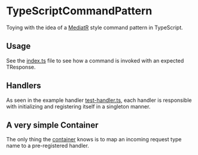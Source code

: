 # TypeScriptCommandPattern
Toying with the idea of a [MediatR](https://github.com/jbogard/MediatR) style command pattern in TypeScript.

## Usage

See the [index.ts](https://github.com/hakant/TypeScriptCommandPattern/blob/master/app/index.ts) file to see how a command 
is invoked with an expected TResponse.

## Handlers

As seen in the example handler [test-handler.ts](https://github.com/hakant/TypeScriptCommandPattern/blob/master/handlers/test-handler.ts), each handler is responsible with initializing and registering itself in a singleton manner.

## A very simple Container

The only thing the [container](https://github.com/hakant/TypeScriptCommandPattern/blob/master/infrastructure/command-handler-container.ts) knows is to map an incoming request type name to a pre-registered handler.
